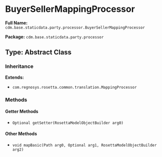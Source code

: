 # BuyerSellerMappingProcessor

**Full Name:** `cdm.base.staticdata.party.processor.BuyerSellerMappingProcessor`

**Package:** `cdm.base.staticdata.party.processor`

## Type: Abstract Class

### Inheritance

**Extends:**
- `com.regnosys.rosetta.common.translation.MappingProcessor`

### Methods

#### Getter Methods

- `Optional getSetter(RosettaModelObjectBuilder arg0)`

#### Other Methods

- `void mapBasic(Path arg0, Optional arg1, RosettaModelObjectBuilder arg2)`

